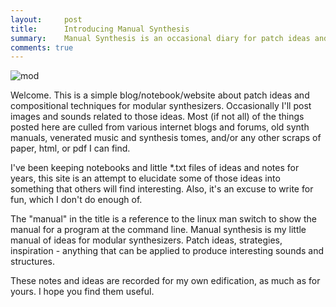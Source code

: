 ```yaml
---
layout:     post
title:      Introducing Manual Synthesis
summary:    Manual Synthesis is an occasional diary for patch ideas and modular synthesis techniques. 
comments: true
---
```

<img src="{{ site.baseurl }}/images/mod9.jpg" alt="mod" class="avatar" />

Welcome. This is a simple blog/notebook/website about patch ideas and compositional techniques for modular synthesizers. Occasionally I'll post images and sounds related to those ideas. Most (if not all) of the things posted here are culled from various internet blogs and forums, old synth manuals, venerated music and synthesis tomes, and/or any other scraps of paper, html, or pdf I can find. 

I've been keeping notebooks and little *.txt files of ideas and notes for years, this site is an attempt to elucidate some of those ideas into something that others will find interesting. Also, it's an excuse to write for fun, which I don't do enough of. 

The "manual" in the title is a reference to the linux man switch to show the manual for a program at the command line. Manual synthesis is my little manual of ideas for modular synthesizers. Patch ideas, strategies, inspiration - anything that can be applied to produce interesting sounds and structures.

These notes and ideas are recorded for my own edification, as much as for yours. I hope you find them useful.

